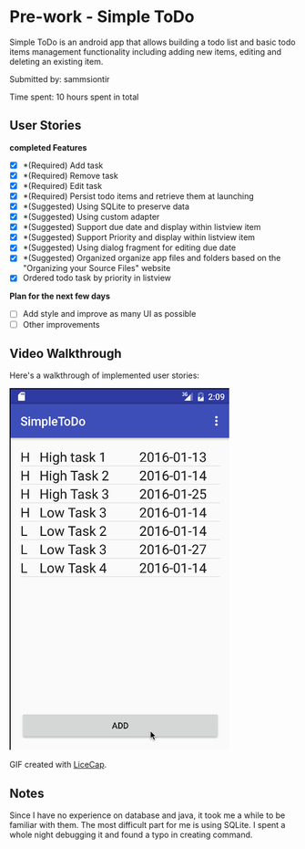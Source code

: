 # Pre-work - Simple ToDo

Simple ToDo is an android app that allows building a todo list and basic todo items management functionality including adding new items, editing and deleting an existing item.

Submitted by: sammsiontir

Time spent: 10 hours spent in total

## User Stories

**completed Features**
* [X] *(Required) Add task 
* [X] *(Required) Remove task 
* [X] *(Required) Edit task 
* [X] *(Required) Persist todo items and retrieve them at launching
* [X] *(Suggested) Using SQLite to preserve data
* [X] *(Suggested) Using custom adapter
* [X] *(Suggested) Support due date and display within listview item
* [X] *(Suggested) Support Priority and display within listview item 
* [X] *(Suggested) Using dialog fragment for editing due date
* [X] *(Suggested) Organized organize app files and folders based on the "Organizing your Source Files" website
* [X] Ordered todo task by priority in listview 

**Plan for the next few days**
* [ ] Add style and improve as many UI as possible
* [ ] Other improvements

## Video Walkthrough 

Here's a walkthrough of implemented user stories:

<img src='https://github.com/sammsiontir/SimpleToDo/blob/master/SimpleToDo.gif' title='Video Walkthrough' width='' alt='Video Walkthrough' />

GIF created with [LiceCap](http://www.cockos.com/licecap/).

## Notes
Since I have no experience on database and java, it took me a while to be familiar with them.
The most difficult part for me is using SQLite. I spent a whole night debugging it and found a typo in creating command. 
 
